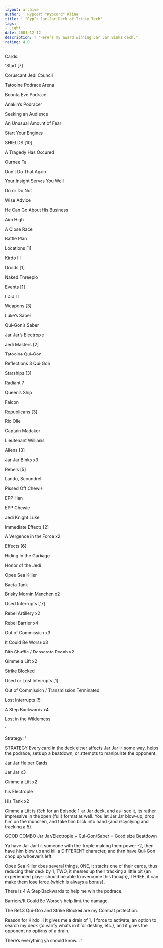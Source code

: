 ```yaml
---
layout: archive
author: ! Rypcord "Rypcord" Kline
title: ! "Ryp’s Jar-Jar Deck of Tricky Tech"
tags:
- Light
date: 2001-12-12
description: ! "Here’s my award winning Jar Jar Binks deck."
rating: 4.0
---
```

Cards: 

'Start [7]

Coruscant Jedi Council

Tatooine Podrace Arena

Boonta Eve Podrace

Anakin’s Podracer

Seeking an Audience

An Unusual Amount of Fear

Start Your Engines


SHIELDS [10] 

A Tragedy Has Occured

Ournee Ta

Don’t Do That Again

Your Insight Serves You Well

Do or Do Not

Wise Advice

He Can Go About His Business

Aim High

A Close Race

Battle Plan


Locations [1]

Kirdo III


Droids [1]

Naked Threepio


Events [1]

I Did IT


Weapons [3]

Luke’s Saber

Qui-Gon’s Saber

Jar Jar’s Electrople


Jedi Masters [2]

Tatooine Qui-Gon

Reflections 3 Qui-Gon


Starships [3]

Radiant 7

Queen’s Ship

Falcon


Republicans [3]

Ric Olie

Captain Madakor

Lieutenant Williams


Aliens [3]

Jar Jar Binks x3


Rebels [5]

Lando, Scoundrel

Pissed Off Chewie

EPP Han

EPP Chewie

Jedi Knight Luke


Immediate Effects [2]

A Vergence in the Force x2


Effects [6]

Hiding In the Garbage

Honor of the Jedi

Opee Sea Killer

Bacta Tank

Brisky Mornin Munchen x2


Used Interrupts [17]

Rebel Artillery x2

Rebel Barrier x4

Out of Commission x3

It Could Be Worse x3

Bith Shuffle / Desperate Reach x2

Gimme a Lift x2

Strike Blocked


Used or Lost Interrupts [1]

Out of Commission / Transmission Terminated


Lost Interrupts [5]

A Step Backwards x4

Lost in the Wilderness

'

Strategy: '

STRATEGY Every card in the deck either affects Jar Jar in some way, helps the podrace, sets up a beatdown, or attempts to manipulate the opponent.


Jar Jar Helper Cards


Jar Jar x3

Gimme a Lift x2

his Electrople

His Tank x2


Gimme a Lift is t3ch for an Episode 1 jar Jar deck, and as I see it, its rather impressive in the open {full} format as well. You let Jar Jar blow-up, drop him on the munchen, and take him back into hand {and recyclying and tracking a 5}. 


GOOD COMBO Jar Jar/Electrople + Qui-Gon/Saber = Good size Beatdown


Ya have Jar Jar hit someone with the ’trople making them power -2, then have him blow up and kill a DIFFERENT character, and then have Qui-Gon chop up whoever’s left. 


Opee Sea Killer does several things, ONE, it stacks one of their cards, thus reducing their deck by 1, TWO, it messes up their tracking a little bit {an experienced player should be able to overcome this though}, THREE, it can make them lose force {which is always a bonus}. 


There is 4 A Step Backwards to help me win the podrace. 


Barriers/It Could Be Worse’s help limit the damage.


The Ref.3 Qui-Gon and Strike Blocked are my Combat protection.


Reason for Kirdo III It gives me a drain of 1, 1 force to activate, an option to search my deck {to varify whats in it for destiny, etc.}, and it gives the opponent no options of a drain.


There’s everything ya should know...    '